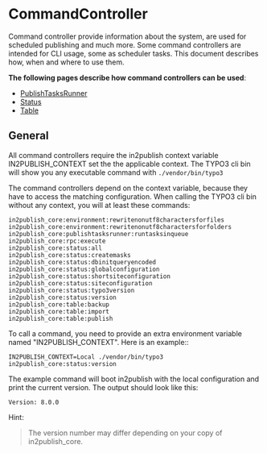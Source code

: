 # CommandController

Command controller provide information about the system, are used for scheduled publishing and much more.
Some command controllers are intended for CLI usage, some as scheduler tasks. This document describes how, when and where to use them.

**The following pages describe how command controllers can be used**:

* [PublishTasksRunner](PublishTasksRunner.md) 
* [Status](Status.md) 
* [Table](Table.md)

## General

All command controllers require the in2publish context variable IN2PUBLISH_CONTEXT set the the applicable context.
The TYPO3 cli bin will show you any executable command with `./vendor/bin/typo3`

The command controllers depend on the context variable, because they have to access the matching configuration.
When calling the TYPO3 cli  bin without any context, you will at least these commands:

```
in2publish_core:environment:rewritenonutf8charactersforfiles
in2publish_core:environment:rewritenonutf8charactersforfolders
in2publish_core:publishtasksrunner:runtasksinqueue
in2publish_core:rpc:execute
in2publish_core:status:all
in2publish_core:status:createmasks
in2publish_core:status:dbinitqueryencoded
in2publish_core:status:globalconfiguration
in2publish_core:status:shortsiteconfiguration
in2publish_core:status:siteconfiguration
in2publish_core:status:typo3version
in2publish_core:status:version
in2publish_core:table:backup
in2publish_core:table:import
in2publish_core:table:publish
```

To call a command, you need to provide an extra environment variable named "IN2PUBLISH_CONTEXT".
Here is an example::

```
IN2PUBLISH_CONTEXT=Local ./vendor/bin/typo3 in2publish_core:status:version
```

The example command will boot in2publish with the local configuration and print the current version. The output should look like this:

```
Version: 8.0.0
```

Hint:

> The version number may differ depending on your copy of in2publish_core.

